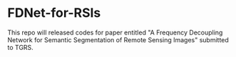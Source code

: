 # FDNet-for-RSIs


This repo will released codes for paper entitled "A Frequency Decoupling Network for Semantic Segmentation of Remote Sensing Images" submitted to TGRS.
